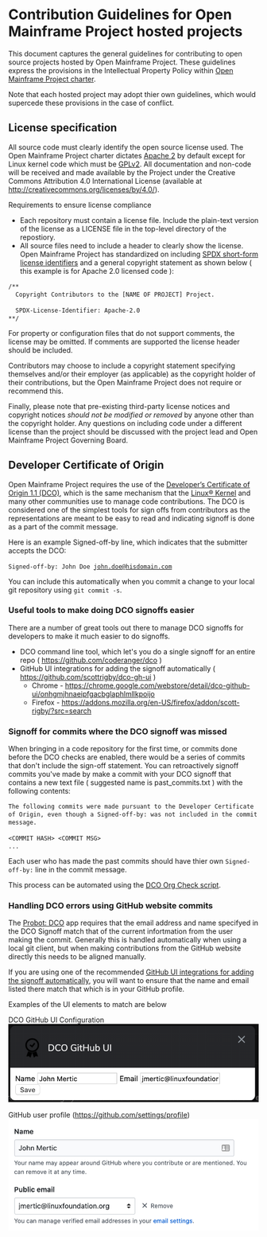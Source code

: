 # Contribution Guidelines for Open Mainframe Project hosted projects

This document captures the general guidelines for contributing to open source projects hosted by Open Mainframe Project. These guidelines express the provisions in the Intellectual	Property Policy within [Open Mainframe Project charter](https://openmainframeproject.org/charter).

Note that each hosted project may adopt thier own guidelines, which would supercede these provisions in the case of conflict.

## License specification

All source code must clearly identify the open source license used. The Open Mainframe Project charter dictates [Apache 2](https://spdx.org/licenses/Apache-2.0.html) by default except for Linux kernel code which must be [GPLv2](https://spdx.org/licenses/GPL-2.0). All	documentation	and non-code will	be received and	made available by the Project under the Creative Commons Attribution 4.0 International License (available at http://creativecommons.org/licenses/by/4.0/).

Requirements to ensure license compliance

- Each repository must contain a license file. Include the plain-text version of the license as a LICENSE file in the top-level directory of the repostiory.
- All source files need to include a header to clearly show the license. Open Mainframe Project has standardized on including [SPDX short-form license identifiers](https://spdx.org/ids) and a general copyright statement as shown below ( this example is for Apache 2.0 licensed code ):

````
/**
  Copyright Contributors to the [NAME OF PROJECT] Project.

  SPDX-License-Identifier: Apache-2.0
**/
````

For property or configuration files that do not support comments, the license may be omitted. If comments are supported the license header should be included.

Contributors may choose to include a copyright statement specifying themselves and/or their employer (as applicable) as the copyright holder of their contributions, but the Open Mainframe Project does not require or recommend this.

Finally, please note that pre-existing third-party license notices and copyright notices *should not be modified or removed* by anyone other than the copyright holder. Any questions on including code under a different license than the project should be discussed with the project lead and Open Mainframe Project Governing Board.

## Developer Certificate of Origin

Open Mainframe Project requires the use of the [Developer’s Certificate of Origin 1.1 (DCO)](https://developercertificate.org/), which is the same mechanism that the [Linux® Kernel](https://git.kernel.org/pub/scm/linux/kernel/git/torvalds/linux.git/tree/Documentation/process/submitting-patches.rst#n416) and many other communities use to manage code contributions. The DCO is considered one of the simplest tools for sign offs from contributors as the representations are meant to be easy to read and indicating signoff is done as a part of the commit message.

Here is an example Signed-off-by line, which indicates that the submitter accepts the DCO:

<code>Signed-off-by: John Doe <john.doe@hisdomain.com></code>

You can include this automatically when you commit a change to your local git repository using <code>git commit -s</code>.

### Useful tools to make doing DCO signoffs easier

There are a number of great tools out there to manage DCO signoffs for developers to make it much easier to do signoffs.

- DCO command line tool, which let's you do a single signoff for an entire repo ( https://github.com/coderanger/dco )
- GitHub UI integrations for adding the signoff automatically ( https://github.com/scottrigby/dco-gh-ui )
  - Chrome - https://chrome.google.com/webstore/detail/dco-github-ui/onhgmjhnaeipfgacbglaphlmllkpoijo
  - Firefox - https://addons.mozilla.org/en-US/firefox/addon/scott-rigby/?src=search

### Signoff for commits where the DCO signoff was missed

When bringing in a code repository for the first time, or commits done before the DCO checks are enabled, there would be a series of commits that don't include the sign-off statement. You can retroactively signoff commits you've made by make a commit with your DCO signoff that contains a new text file ( suggested name is past_commits.txt ) with the following contents:

````
The following commits were made pursuant to the Developer Certificate of Origin, even though a Signed-off-by: was not included in the commit message.

<COMMIT HASH> <COMMIT MSG>
...
````

Each user who has made the past commits should have thier own <code>Signed-off-by:</code> line in the commit message.

This process can be automated using the [DCO Org Check script](https://github.com/jmertic/dco-org-check).

### Handling DCO errors using GitHub website commits

The [Probot: DCO](https://github.com/probot/dco) app requires that the email address and name specifyed in the DCO Signoff match that of the current infortmation from the user making the commit. Generally this is handled automatically when using a local git client, but when making contributions from the GitHub website directly this needs to be aligned manually. 

If you are using one of the recommended [GitHub UI integrations for adding the signoff automatically]( https://github.com/scottrigby/dco-gh-ui), you will want to ensure that the name and email listed there match that which is in your GitHub profile.

Examples of the UI elements to match are below

DCO GitHub UI Configuration
![](assets/dco-github-ui.png)

GitHub user profile (https://github.com/settings/profile)
![](assets/github-settings-profile.png)


